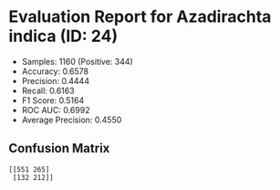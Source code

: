 # Evaluation Report for Azadirachta indica (ID: 24)
- Samples: 1160 (Positive: 344)
- Accuracy: 0.6578
- Precision: 0.4444
- Recall: 0.6163
- F1 Score: 0.5164
- ROC AUC: 0.6992
- Average Precision: 0.4550

## Confusion Matrix
```
[[551 265]
 [132 212]]
```